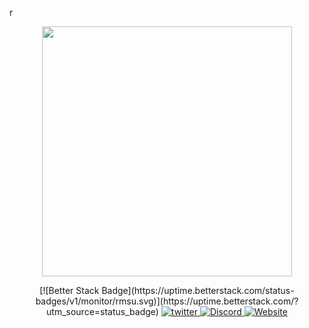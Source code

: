 r<p align="center"><a href="https://sinysell.com" target="_blank"><img src="https://blum-panel.com/assets/images/favicon.png" width="400"></a></p>

<div align="center">
[![Better Stack Badge](https://uptime.betterstack.com/status-badges/v1/monitor/rmsu.svg)](https://uptime.betterstack.com/?utm_source=status_badge)
</a>
<a href="https://twitter.com/Estemazlevrai" target="_blank">
<img src=https://img.shields.io/badge/twitter-%2300acee.svg?&style=for-the-badge&logo=twitter&logoColor=white alt=twitter style="margin-bottom: 5px;" />
</a>
<a href="https://discord.gg/cMVT7j3Xvw" target="_blank">
<img src=https://img.shields.io/badge/Discord-%2308090A.svg?&style=for-the-badge&logo=Discord&logoColor=white alt=Discord style="margin-bottom: 5px;" />
</a>
<a href="https://sinysell.com" target="_blank">
<img src=https://img.shields.io/badge/Website-%23000000.svg?&style=for-the-badge&logo=Website&logoColor=white alt=Website style="margin-bottom: 5px;" />
</a>  
</div>  
  

<br/>  
